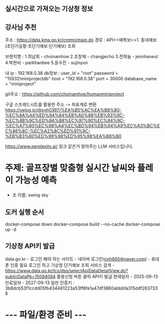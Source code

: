 ## 실시간으로 가져오는 기상청 정보

## 강사님 추천

주소 : https://data.kma.go.kr/cmmn/main.do
경로 : API>>예특보>>1. 동네예보(초단기실황·초단기예보·단기예보) 조회

브랜치명 : 1.최남회 - choinamhoe 2.조창제 - changjecho 3.전하늘 - jeonhaneul 4.박한비 - parkhanbee 5.윤수진 - sujinyun

내 ip : 192.168.0.38
db정보 :
user_id = "root"
password = "15932!miniprojectdb"
host = "192.168.0.38"
port = 30000
database_name = "miniproject"

git주소 : https://github.com/choinamhoe/humanminiproject

구글 스프레드시트를 활용한 주소 -> 좌표계로 변환
https://velog.io/@syh0397/%EA%B5%AC%EA%B8%80-%EC%8A%A4%ED%94%84%EB%A0%88%EB%93%9C-%EC%8B%9C%ED%8A%B8%EC%97%90%EC%84%9C-%EC%A7%80%EC%98%A4%EC%BD%94%EB%94%A9%EC%A3%BC%EC%86%8C-%EC%A2%8C%ED%91%9C-%EB%B3%80%ED%99%98%ED%95%98%EA%B8%B0

https://www.perplexity.ai/ 링크 같은거 찾아주는 LLM 서비스입니다.

# 주제: 골프장별 맞춤형 실시간 날씨와 플레이 가능성 예측

- 조 이름: swing sky

## 도커 실행 순서

docker-compose down
docker-compose build --no-cache
docker-compose up -d

## 기상청 API키 발급

data.go.kr - 로그인 해야 하는 사이트 - 네이버 로그인(cnh665@naver.com) - 휴대폰 인증 필요
로그인 하고 기상청 단기예보 조회 서비스 검색 - https://www.data.go.kr/tcs/dss/selectApiDataDetailView.do?publicDataPk=15084084
활용신청 버튼 클릭
API키 발급
현재일자 - 2025-09-13
만료일자 - 2027-09-13
일반 인증키 : 3b8dcb53f1ccdd05fb434481223a53ff8fe1a47df3860abbb1a315ddf2637338

# --- 파일/환경 준비 ---
